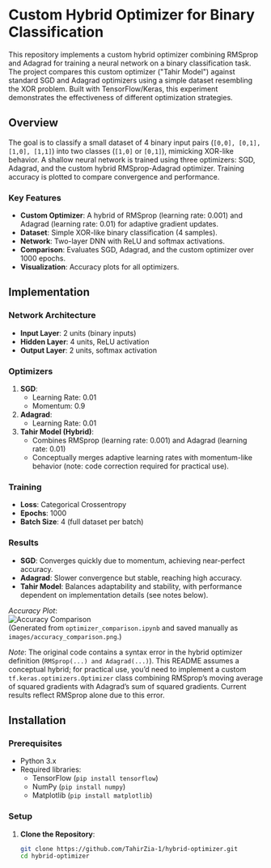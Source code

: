 # Custom Hybrid Optimizer for Binary Classification

This repository implements a custom hybrid optimizer combining RMSprop and Adagrad for training a neural network on a binary classification task. The project compares this custom optimizer ("Tahir Model") against standard SGD and Adagrad optimizers using a simple dataset resembling the XOR problem. Built with TensorFlow/Keras, this experiment demonstrates the effectiveness of different optimization strategies.

## Overview

The goal is to classify a small dataset of 4 binary input pairs (`[0,0], [0,1], [1,0], [1,1]`) into two classes (`[1,0]` or `[0,1]`), mimicking XOR-like behavior. A shallow neural network is trained using three optimizers: SGD, Adagrad, and the custom hybrid RMSprop-Adagrad optimizer. Training accuracy is plotted to compare convergence and performance.

### Key Features
- **Custom Optimizer**: A hybrid of RMSprop (learning rate: 0.001) and Adagrad (learning rate: 0.01) for adaptive gradient updates.
- **Dataset**: Simple XOR-like binary classification (4 samples).
- **Network**: Two-layer DNN with ReLU and softmax activations.
- **Comparison**: Evaluates SGD, Adagrad, and the custom optimizer over 1000 epochs.
- **Visualization**: Accuracy plots for all optimizers.

## Implementation

### Network Architecture
- **Input Layer**: 2 units (binary inputs)
- **Hidden Layer**: 4 units, ReLU activation
- **Output Layer**: 2 units, softmax activation

### Optimizers
1. **SGD**:
   - Learning Rate: 0.01
   - Momentum: 0.9
2. **Adagrad**:
   - Learning Rate: 0.01
3. **Tahir Model (Hybrid)**:
   - Combines RMSprop (learning rate: 0.001) and Adagrad (learning rate: 0.01)
   - Conceptually merges adaptive learning rates with momentum-like behavior (note: code correction required for practical use).

### Training
- **Loss**: Categorical Crossentropy
- **Epochs**: 1000
- **Batch Size**: 4 (full dataset per batch)

### Results
- **SGD**: Converges quickly due to momentum, achieving near-perfect accuracy.
- **Adagrad**: Slower convergence but stable, reaching high accuracy.
- **Tahir Model**: Balances adaptability and stability, with performance dependent on implementation details (see notes below).

*Accuracy Plot*:  
![Accuracy Comparison](images/accuracy_comparison.png)  
(Generated from `optimizer_comparison.ipynb` and saved manually as `images/accuracy_comparison.png`.)

*Note*: The original code contains a syntax error in the hybrid optimizer definition (`RMSprop(...) and Adagrad(...)`). This README assumes a conceptual hybrid; for practical use, you’d need to implement a custom `tf.keras.optimizers.Optimizer` class combining RMSprop’s moving average of squared gradients with Adagrad’s sum of squared gradients. Current results reflect RMSprop alone due to this error.

## Installation

### Prerequisites
- Python 3.x
- Required libraries:
  - TensorFlow (`pip install tensorflow`)
  - NumPy (`pip install numpy`)
  - Matplotlib (`pip install matplotlib`)

### Setup
1. **Clone the Repository**:
   ```bash
   git clone https://github.com/TahirZia-1/hybrid-optimizer.git
   cd hybrid-optimizer
